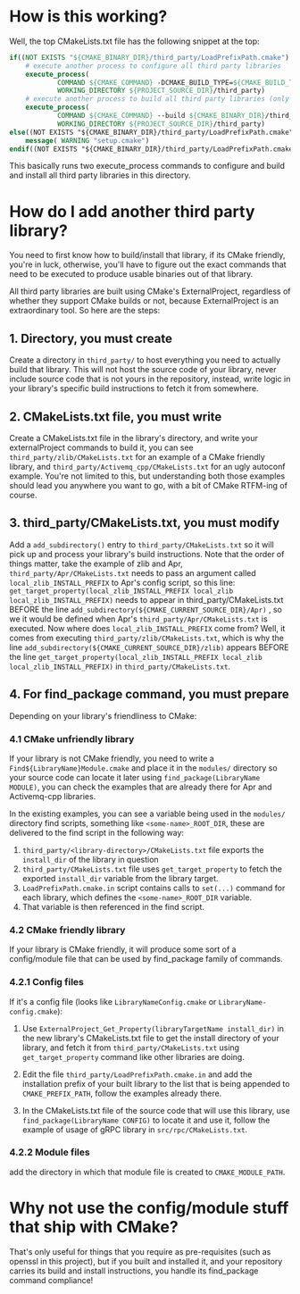 # How is this working?

Well, the top CMakeLists.txt file has the following snippet at the top:

```cmake
if((NOT EXISTS "${CMAKE_BINARY_DIR}/third_party/LoadPrefixPath.cmake") OR ("${FORCE_THIRD_PARTY_BUILD}"))
    # execute another process to configure all third party libraries
    execute_process(
            COMMAND ${CMAKE_COMMAND} -DCMAKE_BUILD_TYPE=${CMAKE_BUILD_TYPE} -G ${CMAKE_GENERATOR} -H. -B${CMAKE_BINARY_DIR}/third_party
            WORKING_DIRECTORY ${PROJECT_SOURCE_DIR}/third_party)
    # execute another process to build all third party libraries (only if we don't have them!)
    execute_process(
            COMMAND ${CMAKE_COMMAND} --build ${CMAKE_BINARY_DIR}/third_party
            WORKING_DIRECTORY ${PROJECT_SOURCE_DIR}/third_party)
else((NOT EXISTS "${CMAKE_BINARY_DIR}/third_party/LoadPrefixPath.cmake") OR ("${FORCE_THIRD_PARTY_BUILD}"))
    message( WARNING "setup.cmake")
endif((NOT EXISTS "${CMAKE_BINARY_DIR}/third_party/LoadPrefixPath.cmake") OR ("${FORCE_THIRD_PARTY_BUILD}"))
```

This basically runs two execute_process commands to configure and build and install all third party libraries in this
directory.


# How do I add another third party library?

You need to first know how to build/install that library, if its CMake friendly, you're in luck, otherwise, you'll have 
to figure out the exact commands that need to be executed to produce usable binaries out of that library.

All third party libraries are built using CMake's ExternalProject, regardless of whether they support CMake builds or
not, because ExternalProject is an extraordinary tool. So here are the steps:

## 1. Directory, you must create
Create a directory in `third_party/` to host everything you need to actually build that library. This will not host
the source code of your library, never include source code that is not yours in the repository, instead, write logic in
your library's specific build instructions to fetch it from somewhere.

## 2. CMakeLists.txt file, you must write
Create a CMakeLists.txt file in the library's directory, and write your externalProject commands to build it, you
can see `third_party/zlib/CMakeLists.txt` for an example of a CMake friendly library, and 
`third_party/Activemq_cpp/CMakeLists.txt` for an ugly autoconf example. You're not limited to this, but understanding 
both those examples should lead you anywhere you want to go, with a bit of CMake RTFM-ing of course.

## 3. third_party/CMakeLists.txt, you must modify

Add a `add_subdirectory()` entry to `third_party/CMakeLists.txt` so it will pick up and process your library's build 
instructions.
Note that the order of things matter, take the example of zlib and Apr, `third_party/Apr/CMakeLists.txt` needs to pass
an argument called `local_zlib_INSTALL_PREFIX` to Apr's config script, so this line:
 `get_target_property(local_zlib_INSTALL_PREFIX local_zlib local_zlib_INSTALL_PREFIX)`
needs to appear in third_party/CMakeLists.txt BEFORE the line `add_subdirectory(${CMAKE_CURRENT_SOURCE_DIR}/Apr)` , so
we it would be defined when Apr's `third_party/Apr/CMakeLists.txt` is executed. 
Now where does `local_zlib_INSTALL_PREFIX` come from? Well, it comes from executing `third_party/zlib/CMakeLists.txt`,
which is why the line `add_subdirectory(${CMAKE_CURRENT_SOURCE_DIR}/zlib)` appears BEFORE the line 
`get_target_property(local_zlib_INSTALL_PREFIX local_zlib local_zlib_INSTALL_PREFIX)` in `third_party/CMakeLists.txt`.

## 4. For find_package command, you must prepare

Depending on your library's friendliness to CMake:

### 4.1 CMake unfriendly library
 If your library is not CMake friendly, you need to write a `Find${LibraryName}Module.cmake` and place it in the 
`modules/` directory so your source code can locate it later using `find_package(LibraryName MODULE)`, you can check
the examples that are already there for Apr and Activemq-cpp libraries.

In the existing examples, you can see a variable being used in the `modules/` directory find scripts, something like
`<some-name>_ROOT_DIR`, these are delivered to the find script in the following way:
1. `third_party/<library-directory>/CMakeLists.txt` file exports the `install_dir` of the library in question
2. `third_party/CMakeLists.txt` file uses `get_target_property` to fetch the exported `install_dir` variable from the 
library target.
3. `LoadPrefixPath.cmake.in` script contains calls to `set(...)` command for each library, which defines the
`<some-name>_ROOT_DIR` variable.
4. That variable is then referenced in the find script.

### 4.2 CMake friendly library
If your library is CMake friendly, it will produce some sort of a config/module file that can be used by
find_package family of commands.

### 4.2.1 Config files
If it's a config file (looks like `LibraryNameConfig.cmake` or `LibraryName-config.cmake`):
1. Use `ExternalProject_Get_Property(libraryTargetName install_dir)` in the new library's CMakeLists.txt file to get the
 install directory of your library, and fetch it from `third_party/CMakeLists.txt` using `get_target_property` 
 command like other libraries are doing.
         
2. Edit the file `third_party/LoadPrefixPath.cmake.in` and add the installation prefix of your built library to the 
list that is being appended to `CMAKE_PREFIX_PATH`, follow the examples already there.

3. In the CMakeLists.txt file of the source code that will use this library, use `find_package(LibraryName CONFIG)`
        to locate it and use it, follow the example of usage of gRPC library in `src/rpc/CMakeLists.txt`.
        
### 4.2.2 Module files
add the directory in which that module file is created to `CMAKE_MODULE_PATH`.


# Why not use the config/module stuff that ship with CMake?

That's only useful for things that you require as pre-requisites (such as openssl in this project), but if you built and
installed it, and your repository carries its build and install instructions, you handle its find_package command 
compliance!
        
